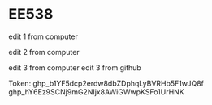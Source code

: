 # EE538


edit 1 from computer

edit 2 from computer

edit 3 from computer
edit 3 from github

Token: 
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
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
